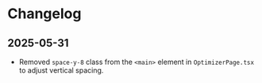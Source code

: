 # Changelog

## 2025-05-31

- Removed `space-y-8` class from the `<main>` element in `OptimizerPage.tsx` to adjust vertical spacing.
